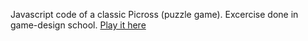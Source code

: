Javascript code of a classic Picross (puzzle game). Excercise done in game-design school.
[Play it here](https://1d6.itch.io/iceland-picross)
